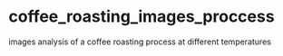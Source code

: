 # coffee_roasting_images_proccess
images analysis of a coffee roasting process at different temperatures 
